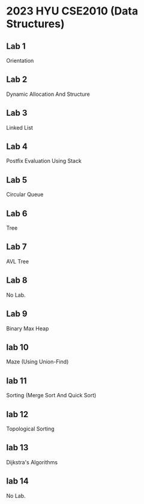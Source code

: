 # 2023 HYU CSE2010 (Data Structures)

## Lab 1
Orientation

## Lab 2
Dynamic Allocation And Structure

## Lab 3
Linked List

## Lab 4
Postfix Evaluation Using Stack

## Lab 5
Circular Queue

## Lab 6
Tree

## Lab 7
AVL Tree

## Lab 8
No Lab.

## Lab 9
Binary Max Heap

## lab 10
Maze (Using Union-Find)

## lab 11
Sorting (Merge Sort And Quick Sort)

## lab 12
Topological Sorting

## lab 13
Dijkstra's Algorithms

## lab 14
No Lab.
